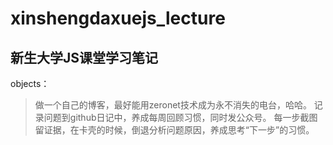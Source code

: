 # xinshengdaxuejs_lecture
新生大学JS课堂学习笔记
------------------------------
objects：
>做一个自己的博客，最好能用zeronet技术成为永不消失的电台，哈哈。
>记录问题到github日记中，养成每周回顾习惯，同时发公众号。
>每一步截图留证据，在卡壳的时候，倒退分析问题原因，养成思考“下一步”的习惯。
